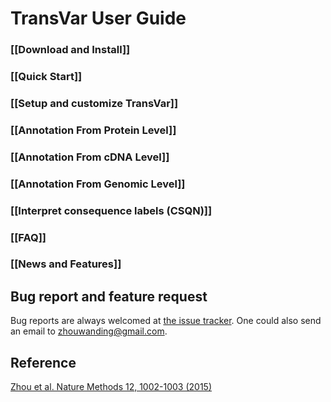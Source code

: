 TransVar User Guide
===================

### [[Download and Install]]

### [[Quick Start]]

### [[Setup and customize TransVar]]

### [[Annotation From Protein Level]]

### [[Annotation From cDNA Level]]

### [[Annotation From Genomic Level]]

### [[Interpret consequence labels (CSQN)]]

### [[FAQ]]

### [[News and Features]]

## Bug report and feature request

Bug reports are always welcomed at [the issue tracker](https://github.com/zwdzwd/transvar/issues). One could also send an email to <zhouwanding@gmail.com>.

## Reference

[Zhou et al. Nature Methods 12, 1002-1003 (2015)](http://www.nature.com/nmeth/journal/v12/n11/full/nmeth.3622.html)
